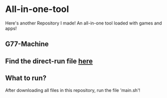 # All-in-one-tool
Here's another Repository I made! An all-in-one tool loaded with games and apps!

## G77-Machine
## Find the direct-run file [here](https://replit.com/@ALSTON123/Replit-Machine)

## What to run?
After downloading all files in this repository, run the file 'main.sh'!

